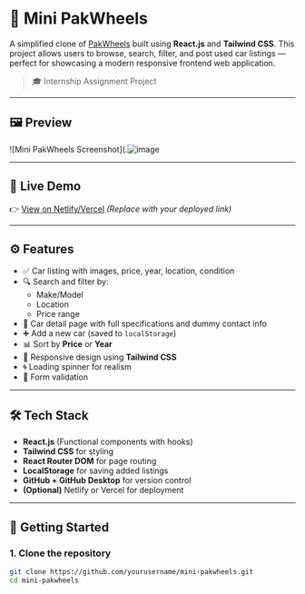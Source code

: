 # 🚗 Mini PakWheels

A simplified clone of [PakWheels](https://www.pakwheels.com/) built using **React.js** and **Tailwind CSS**. This project allows users to browse, search, filter, and post used car listings — perfect for showcasing a modern responsive frontend web application.

> 🎓 Internship Assignment Project

---

## 🖼️ Preview

![Mini PakWheels Screenshot](.![image](https://github.com/user-attachments/assets/9d0d6e82-67f8-4610-afca-b9b2cf1be22d)

---

## 🔗 Live Demo

👉 [View on Netlify/Vercel]([https://your-live-url.netlify.app](https://685eb04e348478365d608011--miniwheels.netlify.app/))  
_(Replace with your deployed link)_

---

## ⚙️ Features

- ✅ Car listing with images, price, year, location, condition
- 🔍 Search and filter by:
  - Make/Model
  - Location
  - Price range
- 📄 Car detail page with full specifications and dummy contact info
- ➕ Add a new car (saved to `localStorage`)
- 📊 Sort by **Price** or **Year**
- 🚀 Responsive design using **Tailwind CSS**
- 🌀 Loading spinner for realism
- 🧪 Form validation

---

## 🛠️ Tech Stack

- **React.js** (Functional components with hooks)
- **Tailwind CSS** for styling
- **React Router DOM** for page routing
- **LocalStorage** for saving added listings
- **GitHub + GitHub Desktop** for version control
- **(Optional)** Netlify or Vercel for deployment

---

## 🚀 Getting Started

### 1. Clone the repository

```bash
git clone https://github.com/yourusername/mini-pakwheels.git
cd mini-pakwheels

